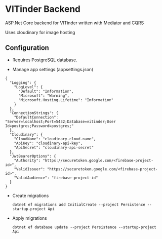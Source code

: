# VITinder Backend
ASP.Net Core backend for VITinder written with Mediator and CQRS

Uses cloudinary for image hosting

## Configuration
- Requires PostgreSQL database.

- Manage app settings (appsettings.json)

```
{
  "Logging": {
    "LogLevel": {
      "Default": "Information",
      "Microsoft": "Warning",
      "Microsoft.Hosting.Lifetime": "Information"
    }
  },
  "ConnectionStrings": {
    "DefaultConnection": "Server=localhost;Port=5432;Database=vitinder;User Id=postgres;Password=postgres;"
  },
  "Cloudinary": {
    "CloudName": "cloudinary-cloud-name",
    "ApiKey": "cloudinary-api-key",
    "ApiSecret": "cloudinary-api-secret"
  },
  "JwtBearerOptions": {
    "Authority": "https://securetoken.google.com/<firebase-project-id>",
    "ValidIssuer": "https://securetoken.google.com/<firebase-project-id>",
    "ValidAudience": "firebase-project-id"
  }
}

```

- Create migrations

  `dotnet ef migrations add InitialCreate --project Persistence --startup-project Api`

- Apply migrations

  `dotnet ef database update --project Persistence --startup-project Api`
